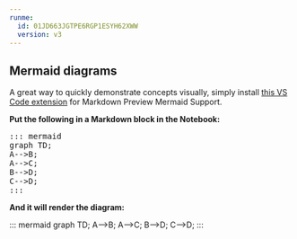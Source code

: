 ```yaml
---
runme:
  id: 01JD663JGTPE6RGP1ESYH62XWW
  version: v3
---
```


## Mermaid diagrams

A great way to quickly demonstrate concepts visually, simply install [this VS Code extension](https://marketplace.visualstudio.com/items?itemName=bierner.markdown-mermaid) for Markdown Preview Mermaid Support.

**Put the following in a Markdown block in the Notebook:**

<pre>
::: mermaid
graph TD;
A-->B;
A-->C;
B-->D;
C-->D;
:::
</pre>

**And it will render the diagram:**

::: mermaid
graph TD;
A-->B;
A-->C;
B-->D;
C-->D;
:::
